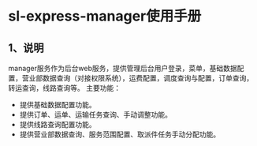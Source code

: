 # sl-express-manager使用手册

## 1、说明

manager服务作为后台web服务，提供管理后台用户登录，菜单，基础数据配置，营业部数据查询（对接权限系统），运费配置，调度查询与配置，订单查询，转运查询，线路查询等。
主要功能：

- 提供基础数据配置功能。
- 提供订单、运单、运输任务查询、手动调整功能。
- 提供线路查询配置功能。
- 提供营业部数据查询、服务范围配置、取派件任务手动分配功能。





